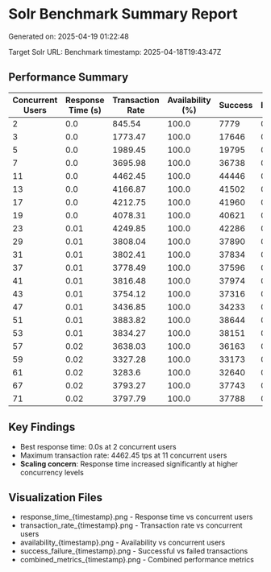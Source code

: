 # Solr Benchmark Summary Report

Generated on: 2025-04-19 01:22:48

Target Solr URL: 
Benchmark timestamp: 2025-04-18T19:43:47Z

## Performance Summary

| Concurrent Users | Response Time (s) | Transaction Rate | Availability (%) | Success | Failures |
|------------------|------------------|-----------------|-----------------|---------|----------|
| 2 | 0.0 | 845.54 | 100.0 | 7779 | 0 |
| 3 | 0.0 | 1773.47 | 100.0 | 17646 | 0 |
| 5 | 0.0 | 1989.45 | 100.0 | 19795 | 0 |
| 7 | 0.0 | 3695.98 | 100.0 | 36738 | 0 |
| 11 | 0.0 | 4462.45 | 100.0 | 44446 | 0 |
| 13 | 0.0 | 4166.87 | 100.0 | 41502 | 0 |
| 17 | 0.0 | 4212.75 | 100.0 | 41960 | 0 |
| 19 | 0.0 | 4078.31 | 100.0 | 40621 | 0 |
| 23 | 0.01 | 4249.85 | 100.0 | 42286 | 0 |
| 29 | 0.01 | 3808.04 | 100.0 | 37890 | 0 |
| 31 | 0.01 | 3802.41 | 100.0 | 37834 | 0 |
| 37 | 0.01 | 3778.49 | 100.0 | 37596 | 0 |
| 41 | 0.01 | 3816.48 | 100.0 | 37974 | 0 |
| 43 | 0.01 | 3754.12 | 100.0 | 37316 | 0 |
| 47 | 0.01 | 3436.85 | 100.0 | 34233 | 0 |
| 51 | 0.01 | 3883.82 | 100.0 | 38644 | 0 |
| 53 | 0.01 | 3834.27 | 100.0 | 38151 | 0 |
| 57 | 0.02 | 3638.03 | 100.0 | 36163 | 0 |
| 59 | 0.02 | 3327.28 | 100.0 | 33173 | 0 |
| 61 | 0.02 | 3283.6 | 100.0 | 32640 | 0 |
| 67 | 0.02 | 3793.27 | 100.0 | 37743 | 0 |
| 71 | 0.02 | 3797.79 | 100.0 | 37788 | 0 |

## Key Findings

- Best response time: 0.0s at 2 concurrent users
- Maximum transaction rate: 4462.45 tps at 11 concurrent users
- **Scaling concern**: Response time increased significantly at higher concurrency levels

## Visualization Files

- response_time_{timestamp}.png - Response time vs concurrent users
- transaction_rate_{timestamp}.png - Transaction rate vs concurrent users
- availability_{timestamp}.png - Availability vs concurrent users
- success_failure_{timestamp}.png - Successful vs failed transactions
- combined_metrics_{timestamp}.png - Combined performance metrics
